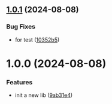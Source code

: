 ## [1.0.1](https://github.com/cycjimmy/hello-vue-lib/compare/v1.0.0...v1.0.1) (2024-08-08)


### Bug Fixes

* for test ([10352b5](https://github.com/cycjimmy/hello-vue-lib/commit/10352b5b2243641881aab966c16bac3574154d1c))

# 1.0.0 (2024-08-08)


### Features

* init a new lib ([9ab31e4](https://github.com/cycjimmy/hello-vue-lib/commit/9ab31e4763f7d9b3dead84d461acf01a4304f7dd))
